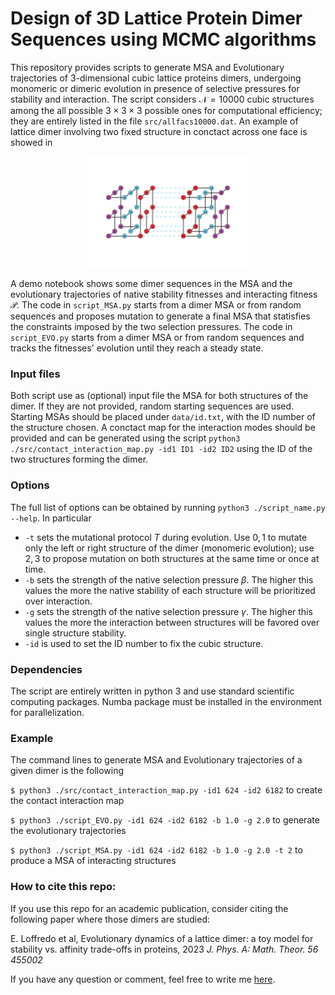 # Design of 3D Lattice Protein Dimer Sequences using MCMC algorithms

This repository provides scripts to generate MSA and Evolutionary trajectories of 3-dimensional cubic lattice proteins dimers, undergoing monomeric or dimeric evolution in presence of selective pressures for stability and interaction. 
The script considers $\mathcal{N} = 10000$ cubic structures among the all possible $3 \times 3 \times 3$ possible ones for computational efficiency; they are entirely listed in the file ```src/allfacs10000.dat```. An example of lattice dimer involving two fixed structure in conctact across one face is showed in
<p align="center"><img width=50% alt="Overview" src="src/lattice_dimer-1.png"></p>

A demo notebook shows some dimer sequences in the MSA and the evolutionary trajectories of native stability fitnesses and interacting fitness $\mathcal{P}$.
The code in ```script_MSA.py``` starts from a dimer MSA or from random sequences and proposes mutation to generate a final MSA that statisfies the constraints imposed by the two selection pressures.
The code in ```script_EVO.py``` starts from a dimer MSA or from random sequences and tracks the fitnesses' evolution until they reach a steady state.

### Input files
Both script use as (optional) input file the MSA for both structures of the dimer. If they are not provided, random starting sequences are used. Starting MSAs should be placed under ```data/id.txt```, with the ID number of the structure chosen.
A conctact map for the interaction modes should be provided and can be generated using the script ```python3 ./src/contact_interaction_map.py -id1 ID1 -id2 ID2``` using the ID of the two structures forming the dimer.

### Options
The full list of options can be obtained by running ```python3 ./script_name.py --help```. In particular
* ```-t``` sets the mutational protocol $T$ during evolution. Use $0,1$ to mutate only the left or right structure of the dimer (monomeric evolution); use $2,3$ to propose mutation on both structures at the same time or once at time.
* ```-b``` sets the strength of the native selection pressure $\beta$. The higher this values the more the native stability of each structure will be prioritized over interaction.
* ```-g``` sets the strength of the native selection pressure $\gamma$. The higher this values the more the interaction between structures will be favored over single structure stability.
* ```-id``` is used to set the ID number to fix the cubic structure.

### Dependencies
The script are entirely written in python 3 and use standard scientific computing packages. Numba package must be installed in the environment for parallelization. 

### Example
The command lines to generate MSA and Evolutionary trajectories of a given dimer is the following

``` $ python3 ./src/contact_interaction_map.py -id1 624 -id2 6182 ``` to create the contact interaction map

``` $ python3 ./script_EVO.py -id1 624 -id2 6182 -b 1.0 -g 2.0 ``` to generate the evolutionary trajectories 

``` $ python3 ./script_MSA.py -id1 624 -id2 6182 -b 1.0 -g 2.0 -t 2 ``` to produce a MSA of interacting structures

### How to cite this repo:

If you use this repo for an academic publication, consider citing the following paper where those dimers are studied:

E. Loffredo et al, Evolutionary dynamics of a lattice dimer: a toy model for stability vs. affinity trade-offs in proteins, 2023 *J. Phys. A: Math. Theor. 56 455002*

If you have any question or comment, feel free to write me [here](mailto:emanuele.loffredo@phys.ens.fr).
